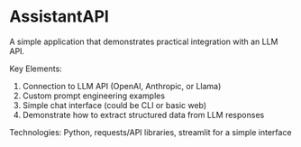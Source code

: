 # AssistantAPI
A simple application that demonstrates practical integration with an LLM API.

Key Elements:

1. Connection to LLM API (OpenAI, Anthropic, or Llama)
2. Custom prompt engineering examples
3. Simple chat interface (could be CLI or basic web)
4. Demonstrate how to extract structured data from LLM responses

Technologies: Python, requests/API libraries, streamlit for a simple interface
